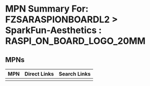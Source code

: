 



# MPN Summary For: FZSARASPIONBOARDL2 > SparkFun-Aesthetics : RASPI_ON_BOARD_LOGO_20MM

## MPNs
  

|MPN|Direct Links|Search Links|
| :--- | :--- | :--- |
||||
